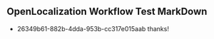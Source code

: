 ## OpenLocalization Workflow Test MarkDown
* 26349b61-882b-4dda-953b-cc317e015aab 
thanks!<!--HONumber=Mar16_HO4-->
